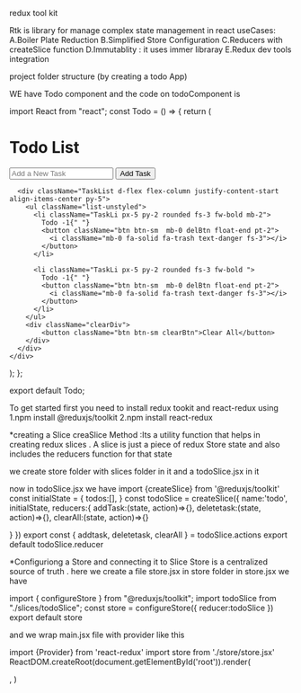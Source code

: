 redux tool kit 

Rtk is library for manage complex state management in react 
useCases:
A.Boiler Plate Reduction
B.Simplified Store Configuration
C.Reducers with createSlice function
D.Immutablity : it uses immer libraray 
E.Redux dev tools integration


project folder structure (by creating a todo App)

WE have Todo component and the code on todoComponent is 

import React from "react";
const Todo = () => {
  return (
    <div className="container-fluid py-5">
      <h1 className="text-center fw-bold">Todo List</h1>
      <div className="addTaskDiv d-flex align-items-center justify-content-center  mx-auto p-2 rounded">
        <input
          type="text"
          name="addTask"
          id="addTask"
          placeholder="Add a New Task"
        />
        <button className="btn btn-sm btn-primary  rounded-pill  text-uppercase">
          Add Task
        </button>
      </div>

      <div className="TaskList d-flex flex-column justify-content-start align-items-center py-5">
        <ul className="list-unstyled">
          <li className="TaskLi px-5 py-2 rounded fs-3 fw-bold mb-2">
            Todo -1{" "}
            <button className="btn btn-sm  mb-0 delBtn float-end pt-2">
              <i className="mb-0 fa-solid fa-trash text-danger fs-3"></i>
            </button>
          </li>

          <li className="TaskLi px-5 py-2 rounded fs-3 fw-bold ">
            Todo -1{" "}
            <button className="btn btn-sm  mb-0 delBtn float-end pt-2">
              <i className="mb-0 fa-solid fa-trash text-danger fs-3"></i>
            </button>
          </li>
        </ul>
        <div className="clearDiv">
            <button className="btn btn-sm clearBtn">Clear All</button>
        </div>
      </div>
    </div>
  );
};

export default Todo;


To get started first you need to install redux tookit and react-redux using 
1.npm install @reduxjs/toolkit
2.npm install react-redux


*creating a Slice
creaSlice Method :Its a utility function that helps in creating redux slices . A slice is just a piece of redux Store state and also includes the reducers function for that state 

we create store folder with slices folder in it and a todoSlice.jsx in it 

now in todoSlice.jsx 
we have 
import {createSlice} from '@reduxjs/toolkit'
const initialState = {
	todos:[],
}
const todoSlice = createSlice({
	name:'todo',
	initialState,
	reducers:{
			addTask:(state, action)=>{},
			deletetask:(state, action)=>{},
			clearAll:(state, action)=>{}

}
})
export const { addtask, deletetask, clearAll } = todoSlice.actions
export default todoSlice.reducer


*Configuriong a Store and connecting it to Slice 
Store is a centralized source of truth . here we create a file store.jsx in store folder 
in store.jsx we have 

import { configureStore } from "@reduxjs/toolkit";
import todoSlice from "./slices/todoSlice";
const store = configureStore({
    reducer:todoSlice
})
export default store

and we wrap main.jsx file with provider like this 

import {Provider} from 'react-redux'
import store from './store/store.jsx'
ReactDOM.createRoot(document.getElementById('root')).render(
  <Provider store={store}>
    <App />
    </Provider>
   
  ,
)



